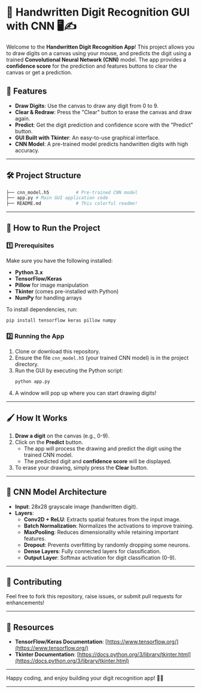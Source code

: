 
# 🎨 Handwritten Digit Recognition GUI with CNN 🖥️✍️

Welcome to the **Handwritten Digit Recognition App**! This project allows you to draw digits on a canvas using your mouse, and predicts the digit using a trained **Convolutional Neural Network (CNN)** model. The app provides a **confidence score** for the prediction and features buttons to clear the canvas or get a prediction.

## 🌟 Features
- **Draw Digits**: Use the canvas to draw any digit from 0 to 9.
- **Clear & Redraw**: Press the "Clear" button to erase the canvas and draw again.
- **Predict**: Get the digit prediction and confidence score with the "Predict" button.
- **GUI Built with Tkinter**: An easy-to-use graphical interface.
- **CNN Model**: A pre-trained model predicts handwritten digits with high accuracy.

---

## 🛠️ Project Structure
```bash
├── cnn_model.h5          # Pre-trained CNN model
├── app.py # Main GUI application code
├── README.md             # This colorful readme!
```

---

## 🚀 How to Run the Project

### 1️⃣ Prerequisites
Make sure you have the following installed:
- **Python 3.x**
- **TensorFlow/Keras**
- **Pillow** for image manipulation
- **Tkinter** (comes pre-installed with Python)
- **NumPy** for handling arrays

To install dependencies, run:
```bash
pip install tensorflow keras pillow numpy
```

### 2️⃣ Running the App
1. Clone or download this repository.
2. Ensure the file `cnn_model.h5` (your trained CNN model) is in the project directory.
3. Run the GUI by executing the Python script:
   ```bash
   python app.py
   ```
4. A window will pop up where you can start drawing digits!

---

## 🖌️ How It Works
1. **Draw a digit** on the canvas (e.g., 0-9).
2. Click on the **Predict** button.
   - The app will process the drawing and predict the digit using the trained CNN model.
   - The predicted digit and **confidence score** will be displayed.
3. To erase your drawing, simply press the **Clear** button.

---

## 🧠 CNN Model Architecture
- **Input**: 28x28 grayscale image (handwritten digit).
- **Layers**:
  - **Conv2D + ReLU**: Extracts spatial features from the input image.
  - **Batch Normalization**: Normalizes the activations to improve training.
  - **MaxPooling**: Reduces dimensionality while retaining important features.
  - **Dropout**: Prevents overfitting by randomly dropping some neurons.
  - **Dense Layers**: Fully connected layers for classification.
  - **Output Layer**: Softmax activation for digit classification (0-9).

---


## 🤝 Contributing
Feel free to fork this repository, raise issues, or submit pull requests for enhancements!

---

## 🔗 Resources
- **TensorFlow/Keras Documentation**: [https://www.tensorflow.org/](https://www.tensorflow.org/)
- **Tkinter Documentation**: [https://docs.python.org/3/library/tkinter.html](https://docs.python.org/3/library/tkinter.html)

---


Happy coding, and enjoy building your digit recognition app! 🚀😊

--- 


